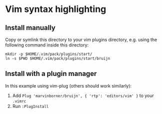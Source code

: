 # Vim syntax highlighting

## Install manually

Copy or symlink this directory to your vim plugins directory, e.g. using
the following command inside this directory:

    mkdir -p $HOME/.vim/pack/plugins/start/
    ln -s $PWD $HOME/.vim/pack/plugins/start/bruijn

## Install with a plugin manager

In this example using vim-plug (others should work similarly):

1.  Add `Plug 'marvinborner/bruijn', { 'rtp': 'editors/vim' }` to your
    `.vimrc`
2.  Run `:PlugInstall`
